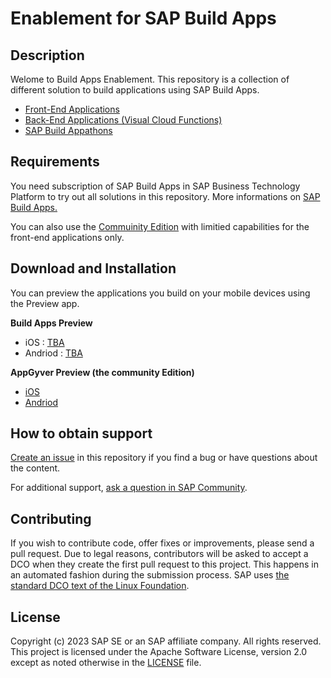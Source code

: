 # Enablement for SAP Build Apps



## Description

Welome to Build Apps Enablement. This repository is a collection of different solution to build applications using SAP Build Apps.

- <a href="https://github.com/SAP-samples/build-apps-enablement/blob/main/Workshops/front-end-applications/readme.md"> Front-End Applications</a>
- <a href=""> Back-End Applications (Visual Cloud Functions)</a>
- <a href=""> SAP Build Appathons</a>


## Requirements

You need subscription of SAP Build Apps in SAP Business Technology Platform to try out all solutions in this repository. More informations on <a href="https://www.sap.com/products/technology-platform/no-code-app-builder.html">SAP Build Apps.</a>

You can also use the <a href="https://appgyver.com/community">Commuinity Edition</a> with limitied capabilities for the front-end applications only.


## Download and Installation

You can preview the applications you build on your mobile devices using the Preview app. 

<b>Build Apps Preview</b><br>
- iOS : <a href="">TBA</a><br>
- Andriod : <a href="">TBA</a>

<b> AppGyver Preview (the community Edition)</b>
- <a href="https://www.google.com/url?sa=t&rct=j&q=&esrc=s&source=web&cd=&cad=rja&uact=8&ved=2ahUKEwjjw7CM7N_8AhU4SfEDHbGfDcoQFnoECBEQAQ&url=https%3A%2F%2Fapps.apple.com%2Fus%2Fapp%2Fsap-appgyver-preview%2Fid1585856868&usg=AOvVaw2xhKmUbyAd_HiGkTg_Bq68">iOS </a>
- <a href="https://www.google.com/url?sa=t&rct=j&q=&esrc=s&source=web&cd=&cad=rja&uact=8&ved=2ahUKEwjjw7CM7N_8AhU4SfEDHbGfDcoQFnoECA4QAQ&url=https%3A%2F%2Fplay.google.com%2Fstore%2Fapps%2Fdetails%3Fid%3Dcom.sap.appgyver.preview.release%26hl%3Den%26gl%3DUS&usg=AOvVaw1qwcHnlUrPWegLNEzr2zLy"> Andriod </a>



## How to obtain support
[Create an issue](https://github.com/SAP-samples/build-apps-enablement/issues) in this repository if you find a bug or have questions about the content.
 
For additional support, [ask a question in SAP Community](https://answers.sap.com/questions/ask.html).

## Contributing
If you wish to contribute code, offer fixes or improvements, please send a pull request. Due to legal reasons, contributors will be asked to accept a DCO when they create the first pull request to this project. This happens in an automated fashion during the submission process. SAP uses [the standard DCO text of the Linux Foundation](https://developercertificate.org/).

## License
Copyright (c) 2023 SAP SE or an SAP affiliate company. All rights reserved. This project is licensed under the Apache Software License, version 2.0 except as noted otherwise in the [LICENSE](LICENSE) file.

